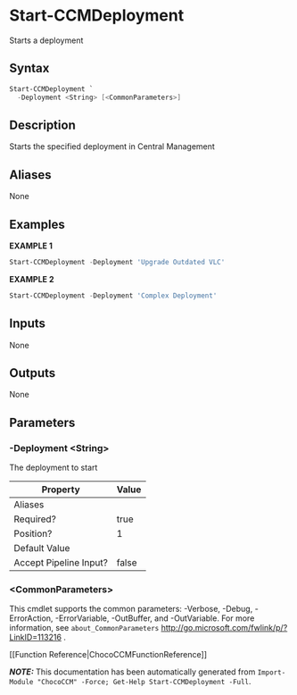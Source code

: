 # Start-CCMDeployment

<!-- This documentation is automatically generated from /Start-CCMDeployment.ps1 using GenerateDocs.ps1. Contributions are welcome at the original location(s). -->

Starts a deployment

## Syntax

~~~powershell
Start-CCMDeployment `
  -Deployment <String> [<CommonParameters>]
~~~

## Description

Starts the specified deployment in Central  Management


## Aliases

None

## Examples

 **EXAMPLE 1**

~~~powershell
Start-CCMDeployment -Deployment 'Upgrade Outdated VLC'

~~~

**EXAMPLE 2**

~~~powershell
Start-CCMDeployment -Deployment 'Complex Deployment'

~~~

## Inputs

None

## Outputs

None

## Parameters

###  -Deployment &lt;String&gt;
The deployment  to  start

Property               | Value
---------------------- | -----
Aliases                |
Required?              | true
Position?              | 1
Default Value          |
Accept Pipeline Input? | false

### &lt;CommonParameters&gt;

This cmdlet supports the common parameters: -Verbose, -Debug, -ErrorAction, -ErrorVariable, -OutBuffer, and -OutVariable. For more information, see `about_CommonParameters` http://go.microsoft.com/fwlink/p/?LinkID=113216 .



[[Function Reference|ChocoCCMFunctionReference]]

***NOTE:*** This documentation has been automatically generated from `Import-Module "ChocoCCM" -Force; Get-Help Start-CCMDeployment -Full`.
